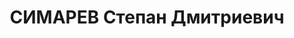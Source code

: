 ---
title: СИМАРЕВ Степан Дмитриевич
description: 'интендант 2 ранга, Уманский райвоенком.

  ВКВС - 25.12.1937, ВМН. Расстрелян 26.12.1937, Киев'
---